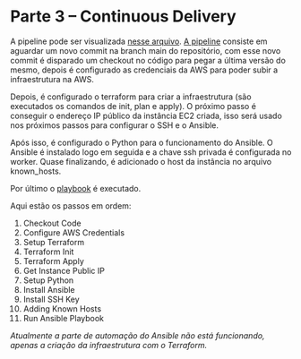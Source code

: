 # Parte 3 – Continuous Delivery

A pipeline pode ser visualizada [nesse arquivo](../diagramas/devops-flow.drawio.png). [A pipeline](../.github/workflows/main.yml) consiste em aguardar um novo commit na branch main do repositório, com esse novo commit é disparado um checkout no código para pegar a última versão do mesmo, depois é configurado as credenciais da AWS para poder subir a infraestrutura na AWS.

Depois, é configurado o terraform para criar a infraestrutura (são executados os comandos de init, plan e apply). O próximo passo é conseguir o endereço IP público da instância EC2 criada, isso será usado nos próximos passos para configurar o SSH e o Ansible.

Após isso, é configurado o Python para o funcionamento do Ansible. O Ansible é instalado logo em seguida e a chave ssh privada é configurada no worker. Quase finalizando, é adicionado o host da instância no arquivo known_hosts.

Por último o [playbook](../parte2/ansible/playbooks/coodesh.yml) é executado.

Aqui estão os passos em ordem:

1. Checkout Code
2. Configure AWS Credentials
3. Setup Terraform
4. Terraform Init
5. Terraform Apply
6. Get Instance Public IP
7. Setup Python
8. Install Ansible
9. Install SSH Key
10. Adding Known Hosts
11. Run Ansible Playbook

_Atualmente a parte de automação do Ansible não está funcionando, apenas a criação da infraestrutura com o Terraform._
